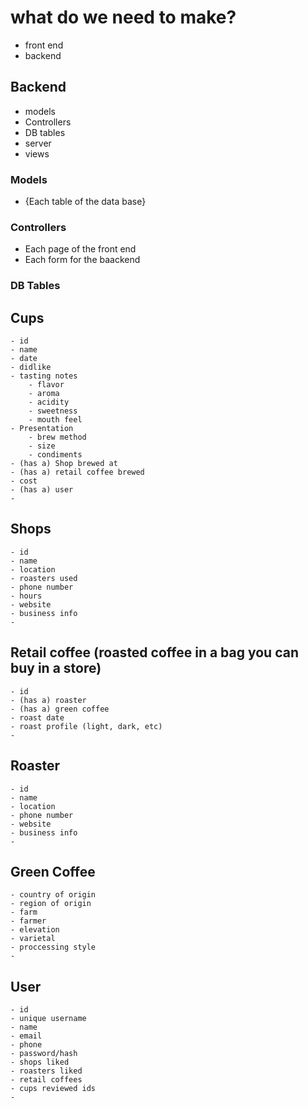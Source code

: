 

# what do we need to make? 
- front end
- backend 

## Backend
- models
- Controllers
- DB tables
- server
- views

### Models
- {Each table of the data base}

### Controllers
- Each page of the front end
- Each form for the baackend

### DB Tables
## Cups
    - id
    - name
    - date
    - didlike
    - tasting notes
        - flavor
        - aroma
        - acidity
        - sweetness
        - mouth feel
    - Presentation
        - brew method
        - size
        - condiments
    - (has a) Shop brewed at
    - (has a) retail coffee brewed 
    - cost
    - (has a) user
    - 

## Shops
    - id
    - name
    - location
    - roasters used
    - phone number 
    - hours
    - website
    - business info
    - 

## Retail coffee (roasted coffee in a bag you can buy in a store)
    - id
    - (has a) roaster
    - (has a) green coffee
    - roast date
    - roast profile (light, dark, etc)
    - 

## Roaster
    - id 
    - name
    - location
    - phone number 
    - website
    - business info
    - 

## Green Coffee
    - country of origin
    - region of origin
    - farm 
    - farmer
    - elevation
    - varietal
    - proccessing style
    - 

## User
    - id
    - unique username
    - name
    - email
    - phone
    - password/hash
    - shops liked
    - roasters liked
    - retail coffees 
    - cups reviewed ids
    - 


## 